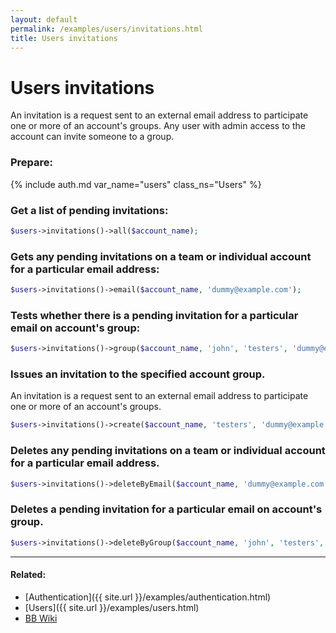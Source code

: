 ```yaml
---
layout: default
permalink: /examples/users/invitations.html
title: Users invitations
---
```


# Users invitations

An invitation is a request sent to an external email address to participate one or more of an account's groups.
Any user with admin access to the account can invite someone to a group.

### Prepare:
{% include auth.md var_name="users" class_ns="Users" %}

### Get a list of pending invitations:

```php
$users->invitations()->all($account_name);
```

### Gets any pending invitations on a team or individual account for a particular email address:

```php
$users->invitations()->email($account_name, 'dummy@example.com');
```

### Tests whether there is a pending invitation for a particular email on account's group:

```php
$users->invitations()->group($account_name, 'john', 'testers', 'dummy@example.com');
```

### Issues an invitation to the specified account group.

An invitation is a request sent to an external email address to participate one or more of an account's groups.

```php
$users->invitations()->create($account_name, 'testers', 'dummy@example.com');
```

### Deletes any pending invitations on a team or individual account for a particular email address.

```php
$users->invitations()->deleteByEmail($account_name, 'dummy@example.com');
```

### Deletes a pending invitation for a particular email on account's group.

```php
$users->invitations()->deleteByGroup($account_name, 'john', 'testers', 'dummy@example.com');
```

----

#### Related:
  * [Authentication]({{ site.url }}/examples/authentication.html)
  * [Users]({{ site.url }}/examples/users.html)
  * [BB Wiki](https://confluence.atlassian.com/display/BITBUCKET/invitations+Resource#invitationsResource-Overview)
